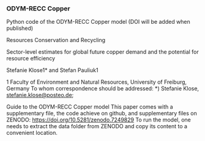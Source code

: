 ### ODYM-RECC Copper
Python code of the ODYM-RECC Copper model (DOI will be added when published)

Resources Conservation and Recycling 

Sector-level estimates for global future copper demand and the potential for resource
efficiency

Stefanie Klose1* and Stefan Pauliuk1

1 Faculty of Environment and Natural Resources, University of Freiburg, Germany
To whom correspondence should be addressed: *) Stefanie Klose, stefanie.klose@posteo.de; 

Guide to the ODYM-RECC Copper model
This paper comes with a supplementary file, the code achieve on github, and supplementary files on ZENODO: https://doi.org/10.5281/zenodo.7249829
To run the model, one needs to extract the data folder from ZENODO and copy its content to a convenient location. 

